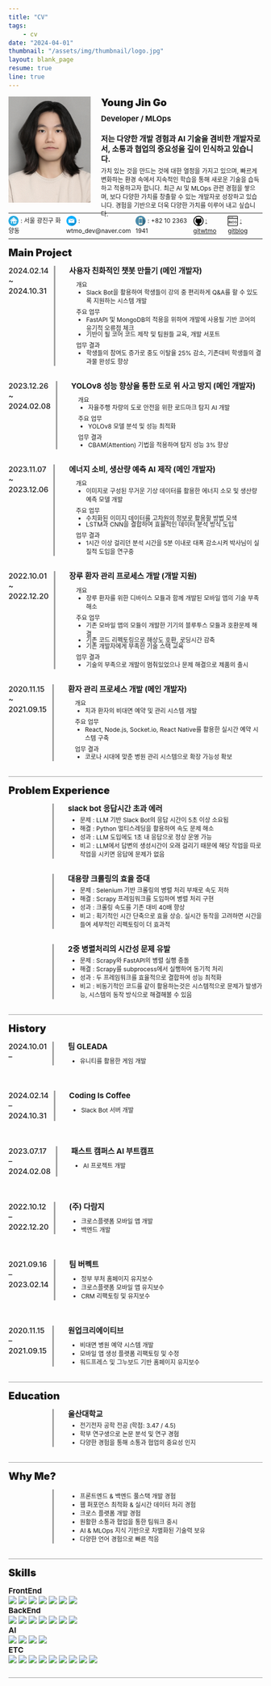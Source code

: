 ```yaml
---
title: "CV"
tags:
    - cv
date: "2024-04-01"
thumbnail: "/assets/img/thumbnail/logo.jpg"
layout: blank_page
resume: true
line: true
---
```


<style>
    .text_1 {
        font-size: 20px;
        font-weight: 900;
    }
    .text_2 {
        font-size: 15px;
        font-weight: 700;
        line-height:20px;
    }
    .height_2 {
        height: 25px;
    }
    .width_2 {
        width: 25px;
    }
    .text_3 {
        font-size: 12px;
        line-height:17px;
    }
    .height_3 {
        height: 20px;
    }
    .width_3 {
        width: 20px;
    }
    .bold {
        font-weight: 700;
    }
</style>

<div style="display: flex; margin-bottom:10px; height: 210px;">
    <img src="/assets/img/cv/profile.PNG" style="vertical-align:middle; width: 170px; height: 210px;">
    <span style="margin-left:20px; margin-top:0px; height: 160px;">
        <span style="display: flex; margin-bottom: 10px;" class="text_1">Young Jin Go</span>
        <span style="display: flex; margin-bottom: 20px;" class="text_2">Developer / MLOps</span>
        <span style="display: flex; margin-bottom: 5px;" class="text_2">저는 다양한 개발 경험과 AI 기술을 겸비한 개발자로서, 소통과 협업의 중요성을 깊이 인식하고 있습니다.</span>
        <span style="display: flex;" class="text_3">가치 있는 것을 만드는 것에 대한 열정을 가지고 있으며, 빠르게 변화하는 환경 속에서 지속적인 학습을 통해 새로운 기술을 습득하고 적용하고자 합니다.  
최근 AI 및 MLOps 관련 경험을 쌓으며, 보다 다양한 가치를 창출할 수 있는 개발자로 성장하고 있습니다.  
경험을 기반으로 더욱 다양한 가치를 이루어 내고 싶습니다.</span>
    </span>
</div>

<div style="border-bottom: 1px solid; margin-top: 0px; margin-bottom: 5px; height: 10px;"></div>

<div style="display: flex;" class="height_3">
    <div style="flex: 10; margin-top: 0px;">
        <img src="/assets/img/cv/home.png" style="vertical-align:middle;" class="width_3 height_3">
        <span style="margin-top:20px;" class="text_3">: 서울 광진구 화양동</span>
    </div>
    <div style="flex: 12; margin-top: 0px;">
        <img src="/assets/img/cv/email.png" style="vertical-align:middle;" class="width_3 height_3">
        <span style="margin-top:20px;" class="text_3">: wtmo_dev@naver.com</span>
    </div>
    <div style="flex: 10; margin-top: 0px;">
        <img src="/assets/img/cv/phone.png" style="vertical-align:middle;" class="width_3 height_3">
        <span style="margin-top:20px;" class="text_3">: +82 10 2363 1941</span>
    </div>
    <div style="flex: 6; margin-top: 0px;">
        <img src="/assets/img/cv/git.png" style="vertical-align:middle;" class="width_3 height_3">
        <a style="margin-top:20px;" class="text_3" href="https://github.com/gitwtmo">: gitwtmo</a>
    </div>
    <div style="flex: 6; margin-top: 0px;">
        <img src="/assets/img/cv/blog.png" style="vertical-align:middle;" class="width_3 height_3">
        <a style="margin-top:20px;" class="text_3" href="wtmo-dev.github.io">: gitblog</a>
    </div>
</div>

<div style="border-bottom: 1px solid; margin-top: 15px; margin-bottom: 15px; height: 10px"></div>


<!-- <span style="display: flex; margin-bottom: 0px;" class="text_1">Skill set</span> -->
<!-- <div class="text_2">
        Skill set
    </div>


<div style="display: flex; margin-top: 0px; margin-bottom: 10px;" class="height_2">
    <div style="width: 120px;">
        <img src="/assets/img/cv/python.png" style="vertical-align:middle;" class="width_2 height_2">
        <span class="text_2" style="font-weight: 500" >: 3.5 / 4.5</span>
    </div>
    <div style="margin-top: 0; flex: 50;">
        <img src="/assets/img/cv/javascript.png" style="vertical-align:middle;" class="width_2 height_2">
        <span class="text_2" style="margin-top:20px; font-weight: 500">: 2.5 / 4.5</span>
    </div>
</div> -->


<!-- <div style="margin-top: 180px;"></div> -->

<span style="display: flex; margin-bottom: 0px;" class="text_1">Main Project</span>


<div style="display: flex; margin-bottom:30px;">
    <span class="text_2" style="margin-top:0px; flex: 10; font-weight: 500">2024.02.14 ~ 2024.10.31</span>
    <div style="margin-left:10px; border-left : medium solid #a0a0a0; flex: 1"></div>
    <span style="margin-left:20px; flex: 50">
        <span style="display: flex" class="text_2">사용자 친화적인 챗봇 만들기 (메인 개발자)</span>
        <span style="display: flex;">
            <!-- <ul style="margin-block-start: 0.3em; margin-block-end: 0em">
                <li class="text_3">최신 LLM 논문 분석</li>
                <li class="text_3">FastAPI, MongoDB를 활용한 서버로 구성된 slack bot 제작</li>
                <li class="text_3">LangChain을 활용한 성능 개선법 탐구</li>
            </ul> -->
            <ul style="margin-block-start: 0.3em; margin-block-end: 0em">
                <dl style="margin-left: -10px; margin-bottom: 3px; margin-top: 5px" class="text_3">개요</dl>
                <li style="margin-left: 10px; margin-bottom: 0px; margin-top: -5px"  class="text_3">Slack Bot을 활용하여 학생들이 강의 중 편리하게 Q&A를 할 수 있도록 지원하는 시스템 개발</li>
                <dl style="margin-left: -10px; margin-bottom: 3px; margin-top: 5px"  class="text_3">주요 업무</dl>
                <li style="margin-left: 10px; margin-bottom: 0px; margin-top: -5px"  class="text_3">FastAPI 및 MongoDB의 적용을 위하여 개발에 사용될 기반 코어의 유기적 오류점 체크</li>
                <li style="margin-left: 10px; margin-bottom: 0px; margin-top: -5px"  class="text_3">기반이 될 코어 코드 제작 및 팀원들 교육, 개발 서포트</li>
                <dl style="margin-left: -10px; margin-bottom: 3px; margin-top: 5px"  class="text_3">업무 결과</dl>
                <li style="margin-left: 10px; margin-bottom: 0px; margin-top: -5px"  class="text_3">학생들의 참여도 증가로 중도 이탈율 25% 감소, 기존대비 학생들의 결과물 완성도 향상</li>
                <!-- <details>
                    <summary>토글 접기/펼치기</summary>
                    <p>FastAPI 기반 Slack Bot 구축 과정과 기술적 해결 방법 상세 설명</p>
                </details> -->
            </ul>
        </span>
    </span>
</div>

<div style="display: flex; margin-bottom:30px;">
    <span class="text_2" style="margin-top:0px; flex: 10; font-weight: 500">2023.12.26 ~ 2024.02.08</span>
    <div style="margin-left:10px; border-left : medium solid #a0a0a0; flex: 1"></div>
    <span style="margin-left:20px; flex: 50">
        <span style="display: flex" class="text_2">YOLOv8 성능 향상을 통한 도로 위 사고 방지 (메인 개발자)</span>
        <span style="display: flex;">
            <!-- <ul style="margin-block-start: 0.3em; margin-block-end: 0em">
                <li class="text_3">다양한 로드마크를 분석하면 사고율을 감소 시킬 수 있을것으로 추정</li>
                <li class="text_3">YOLOv8의 특징분석, 부족한 능력 분석(Attention의 부재)</li>
                <li class="text_3">CBAM(Attention)을 적용하여 3% 정도 성능 향상</li>
                <li class="text_3">
                    <a style="margin-top:30px;" href="https://docs.google.com/presentation/d/1FvxDlCGe1xf_aJi20i_31L5b6tlbIh9is8ygdVBk_u0/edit?usp=drive_link">참고 자료</a>
                </li>
            </ul> -->
            <ul style="margin-block-start: 0.3em; margin-block-end: 0em">
                <dl style="margin-left: -10px; margin-bottom: 3px; margin-top: 5px" class="text_3">개요</dl>
                <li style="margin-left: 10px; margin-bottom: 0px; margin-top: -5px"  class="text_3">자율주행 차량의 도로 안전을 위한 로드마크 탐지 AI 개발</li>
                <dl style="margin-left: -10px; margin-bottom: 3px; margin-top: 5px"  class="text_3">주요 업무</dl>
                <li style="margin-left: 10px; margin-bottom: 0px; margin-top: -5px"  class="text_3">YOLOv8 모델 분석 및 성능 최적화</li>
                <dl style="margin-left: -10px; margin-bottom: 3px; margin-top: 5px"  class="text_3">업무 결과</dl>
                <li style="margin-left: 10px; margin-bottom: 0px; margin-top: -5px"  class="text_3">CBAM(Attention) 기법을 적용하여 탐지 성능 3% 향상</li>
            </ul>
        </span>
    </span>
</div>
<div style="display: flex; margin-bottom:30px;">
    <span class="text_2" style="margin-top:0px; flex: 10; font-weight: 500">2023.11.07 ~ 2023.12.06</span>
    <div style="margin-left:10px; border-left : medium solid #a0a0a0; flex: 1"></div>
    <span style="margin-left:20px; flex: 50">
        <span style="display: flex" class="text_2">에너지 소비, 생산량 예측 AI 제작 (메인 개발자)</span>
        <span style="display: flex;">
            <!-- <ul style="margin-block-start: 0.3em; margin-block-end: 0em">
                <li class="text_3">RE100과 함께 에너지와 관련된 이슈의 중요도 상승</li>
                <li class="text_3">기상정보를 활용해 에너지 소모, 생산량을 예측하면 안정적으로 전력을 활용할 수 있음</li>
                <li class="text_3">과거 기상정보를 LSTM-CNN을 활용하면 현재 기상정보를 80% 정도 예측 가능</li>
                <li class="text_3">에너지를 정형(Tabnet), 비정형(Temporal Fusion Transformer)을 활용하여 예측 시도</li>
                <li class="text_3">
                    <a style="margin-top:30px;" href="https://docs.google.com/presentation/d/1uz8PHJiFlbg7fniJq3TxfcsjRgfcnx0L38SEAf3ojp8/edit?usp=drive_link">참고 자료</a>
                </li>
            </ul> -->
            <ul style="margin-block-start: 0.3em; margin-block-end: 0em">
                <dl style="margin-left: -10px; margin-bottom: 3px; margin-top: 5px" class="text_3">개요</dl>
                <li style="margin-left: 10px; margin-bottom: 0px; margin-top: -5px"  class="text_3">이미지로 구성된 무거운 기상 데이터를 활용한 에너지 소모 및 생산량 예측 모델 개발</li>
                <dl style="margin-left: -10px; margin-bottom: 3px; margin-top: 5px"  class="text_3">주요 업무</dl>
                <li style="margin-left: 10px; margin-bottom: 0px; margin-top: -5px"  class="text_3">수치화된 이미지 데이터를 고차원의 정보로 활용할 방법 모색</li>
                <li style="margin-left: 10px; margin-bottom: 0px; margin-top: -5px"  class="text_3">LSTM과 CNN을 결합하여 효율적인 데이터 분석 방식 도입</li>
                <dl style="margin-left: -10px; margin-bottom: 3px; margin-top: 5px"  class="text_3">업무 결과</dl>
                <li style="margin-left: 10px; margin-bottom: 0px; margin-top: -5px"  class="text_3">1시간 이상 걸리던 분석 시간을 5분 이내로 대폭 감소시켜 박사님이 실질적 도입을 연구중</li>
            </ul>
        </span>
    </span>
</div>
<div style="display: flex; margin-bottom:30px;">
    <span class="text_2" style="margin-top:0px; flex: 10; font-weight: 500">2022.10.01 ~ 2022.12.20</span>
    <div style="margin-left:10px; border-left : medium solid #a0a0a0; flex: 1"></div>
    <span style="margin-left:20px; flex: 50">
        <span style="display: flex" class="text_2">장루 환자 관리 프로세스 개발 (개발 지원)</span>
        <span style="display: flex;">
            <!-- <ul style="margin-block-start: 0.3em; margin-block-end: 0em">
                <li class="text_3">장루 환자가 장루를 쉽게 관리하기 위한 어플을 제작</li>
                <li class="text_3">reactnative 모듈의 bluetooth 기능오류 수정을 위한 native코드 수정</li>
                <li class="text_3">사용자 친화적 환경을 위한 달력 모듈 제작</li>
            </ul> -->
            <ul style="margin-block-start: 0.3em; margin-block-end: 0em">
                <dl style="margin-left: -10px; margin-bottom: 3px; margin-top: 5px" class="text_3">개요</dl>
                <li style="margin-left: 10px; margin-bottom: 0px; margin-top: -5px"  class="text_3">장루 환자를 위한 디바이스 모듈과 함께 개발된 모바일 앱의 기술 부족해소</li>
                <dl style="margin-left: -10px; margin-bottom: 3px; margin-top: 5px"  class="text_3">주요 업무</dl>
                <li style="margin-left: 10px; margin-bottom: 0px; margin-top: -5px"  class="text_3">기존 모바일 앱의 모듈이 개발한 기기의 블루투스 모듈과 호환문제 해결</li>
                <li style="margin-left: 10px; margin-bottom: 0px; margin-top: -5px"  class="text_3">기존 코드 리펙토링으로 해상도 호환, 로딩시간 감축</li>
                <li style="margin-left: 10px; margin-bottom: 0px; margin-top: -5px"  class="text_3">기존 개발자에게 부족한 기술 스택 교육</li>
                <dl style="margin-left: -10px; margin-bottom: 3px; margin-top: 5px"  class="text_3">업무 결과</dl>
                <li style="margin-left: 10px; margin-bottom: 0px; margin-top: -5px"  class="text_3">기술의 부족으로 개발이 멈춰있었으나 문제 해결으로 제품의 출시</li>
            </ul>
        </span>
    </span>
</div>
<div style="display: flex; margin-bottom:20px;">
    <span class="text_2" style="margin-top:0px; flex: 10; font-weight: 500">2020.11.15 ~ 2021.09.15</span>
    <div style="margin-left:10px; border-left : medium solid #a0a0a0; flex: 1"></div>
    <span style="margin-left:20px; flex: 50">
        <span style="display: flex" class="text_2">환자 관리 프로세스 개발 (메인 개발자)</span>
        <span style="display: flex;">
            <!-- <ul style="margin-block-start: 0.3em; margin-block-end: 0em">
                <li class="text_3">장루 환자가 장루를 쉽게 관리하기 위한 어플을 제작</li>
                <li class="text_3">reactnative 모듈의 bluetooth 기능오류 수정을 위한 native코드 수정</li>
                <li class="text_3">사용자 친화적 환경을 위한 달력 모듈 제작</li>
            </ul> -->
            <ul style="margin-block-start: 0.3em; margin-block-end: 0em">
                <dl style="margin-left: -10px; margin-bottom: 3px; margin-top: 5px" class="text_3">개요</dl>
                <li style="margin-left: 10px; margin-bottom: 0px; margin-top: -5px"  class="text_3">치과 환자의 비대면 예약 및 관리 시스템 개발</li>
                <dl style="margin-left: -10px; margin-bottom: 3px; margin-top: 5px"  class="text_3">주요 업무</dl>
                <li style="margin-left: 10px; margin-bottom: 0px; margin-top: -5px"  class="text_3">React, Node.js, Socket.io, React Native를 활용한 실시간 예약 시스템 구축</li>
                <dl style="margin-left: -10px; margin-bottom: 3px; margin-top: 5px"  class="text_3">업무 결과</dl>
                <li style="margin-left: 10px; margin-bottom: 0px; margin-top: -5px"  class="text_3">코로나 시대에 맞춘 병원 관리 시스템으로 확장 가능성 확보</li>
            </ul>
        </span>
    </span>
</div>

<div style="border-bottom: 1px solid; border-color: #a0a0a0; margin-top: 15px; margin-bottom: 15px; height: 10px"></div>

<span style="display: flex; margin-bottom: 0px;" class="text_1">Problem Experience</span>


<div style="display: flex; margin-bottom:30px;">
    <span class="text_2" style="margin-top:0px; flex: 10; font-weight: 500"></span>
    <div style="margin-left:10px; border-left : medium solid #a0a0a0; flex: 1"></div>
    <span style="margin-left:20px; flex: 50">
        <span style="display: flex" class="text_2">slack bot 응답시간 초과 에러</span>
        <span style="display: flex;">
            <ul style="margin-block-start: 0.3em; margin-block-end: 0em">
                <li class="text_3">문제 : LLM 기반 Slack Bot의 응답 시간이 5초 이상 소요됨</li>
                <li class="text_3">해결 : Python 멀티스레딩을 활용하여 속도 문제 해소</li>
                <li class="text_3">성과 : LLM 도입에도 1초 내 응답으로 정상 운영 가능</li>
                <li class="text_3">비고 : LLM에서 답변의 생성시간이 오래 걸리기 때문에 해당 작업을 따로 작업을 시키면 응답에 문제가 없음</li>
            </ul>
        </span>
    </span>
</div>
<div style="display: flex; margin-bottom:30px;">
    <span class="text_2" style="margin-top:0px; flex: 10; font-weight: 500"></span>
    <div style="margin-left:10px; border-left : medium solid #a0a0a0; flex: 1"></div>
    <span style="margin-left:20px; flex: 50">
        <span style="display: flex" class="text_2">대용량 크롤링의 효율 증대</span>
        <span style="display: flex;">
            <ul style="margin-block-start: 0.3em; margin-block-end: 0em">
                <li class="text_3">문제 : Selenium 기반 크롤링의 병렬 처리 부재로 속도 저하</li>
                <li class="text_3">해결 : Scrapy 프레임워크를 도입하여 병렬 처리 구현</li>
                <li class="text_3">성과 : 크롤링 속도를 기존 대비 40배 향상</li>
                <li class="text_3">비고 : 획기적인 시간 단축으로 효율 상승. 실시간 동작을 고려하면 시간을 들여 세부적인 리펙토링이 더 효과적</li>
            </ul>
        </span>
    </span>
</div>
<div style="display: flex; margin-bottom:20px;">
    <span class="text_2" style="margin-top:0px; flex: 10; font-weight: 500"></span>
    <div style="margin-left:10px; border-left : medium solid #a0a0a0; flex: 1"></div>
    <span style="margin-left:20px; flex: 50">
        <span style="display: flex" class="text_2">2중 병렬처리의 시간성 문제 유발</span>
        <span style="display: flex;">
            <ul style="margin-block-start: 0.3em; margin-block-end: 0em">
                <li class="text_3">문제 : Scrapy와 FastAPI의 병렬 실행 충돌</li>
                <li class="text_3">해결 : Scrapy를 subprocess에서 실행하여 동기적 처리</li>
                <li class="text_3">성과 : 두 프레임워크를 효율적으로 결합하여 성능 최적화</li>
                <li class="text_3">비고 : 비동기적인 코드를 같이 활용하는것은 시스템적으로 문제가 발생가능, 시스템의 동작 방식으로 해결해볼 수 있음</li>
            </ul>
        </span>
    </span>
</div>

<div style="border-bottom: 1px solid; border-color: #a0a0a0; margin-top: 15px; margin-bottom: 15px; height: 10px"></div>

<span style="display: flex; margin-bottom: 0px;" class="text_1">History</span>


<div style="display: flex; margin-bottom:50px;">
    <span class="text_2" style="margin-top:0px; flex: 10; font-weight: 500">2024.10.01 – </span>
    <div style="margin-bottom: 0px; margin-left:10px; border-left : medium solid #a0a0a0; flex: 1"></div>
    <span style="margin-left:20px; flex: 50">
        <span style="display: flex; margin-bottom: 10px" class="text_2">팀 GLEADA</span>
        <span style="margin-bottom: 10px; display: inline;">
            <ul style="margin-block-start: 0.3em; margin-block-end: 0em">
                <li class="text_3">유니티를 활용한 게임 개발</li>
            </ul>
            <!-- <dl style="margin-left: 10px; margin-bottom: 3px" class="text_3">유니티를 활용한 게임 개발</dl> -->
        </span>
    </span>
</div>
<div style="display: flex; margin-bottom:50px;">
    <span class="text_2" style="margin-top:0px; flex: 10; font-weight: 500">2024.02.14 – 2024.10.31</span>
    <div style="margin-bottom: 0px; margin-left:10px; border-left : medium solid #a0a0a0; flex: 1"></div>
    <span style="margin-left:20px; flex: 50">
        <span style="display: flex; margin-bottom: 10px" class="text_2">Coding Is Coffee</span>
        <span style="margin-bottom: 10px; display: inline;">
            <ul style="margin-block-start: 0.3em; margin-block-end: 0em">
                <li class="text_3">Slack Bot 서버 개발</li>
            </ul>
            <!-- <dl style="margin-left: 10px; margin-bottom: 3px" class="text_3">FastAPI 및 MongoDB를 활용한 Slack Bot 서버 개발</dl>
            <dl style="margin-left: 10px; margin-bottom: 3px" class="text_3">교육자료 제작 및 수정</dl> -->
        </span>
    </span>
</div>
<div style="display: flex; margin-bottom:50px;">
    <span class="text_2" style="margin-top:0px; flex: 10; font-weight: 500">2023.07.17 – 2024.02.08</span>
    <div style="margin-bottom: 0px; margin-left:10px; border-left : medium solid #a0a0a0; flex: 1"></div>
    <span style="margin-left:20px; flex: 50">
        <span style="display: flex; margin-bottom: 10px" class="text_2">패스트 캠퍼스 AI 부트캠프</span>
        <span style="margin-bottom: 10px; display: inline;">
            <ul style="margin-block-start: 0.3em; margin-block-end: 0em">
                <li class="text_3">AI 프로젝트 개발</li>
            </ul>
            <!-- <dl style="margin-left: 10px; margin-bottom: 3px" class="text_3">Python, PyTorch 활용 및 AI 프로젝트 진행</dl>
            <dl style="margin-left: 10px; margin-bottom: 3px"  class="text_3">CV 중점 학습 및 프로젝트 진행</dl>
            <dl style="margin-left: 10px; margin-bottom: 3px"  class="text_3">부트캠프 리더로서 30여 명의 팀원 소통 및 관리</dl> -->
        </span>
    </span>
</div>
<div style="display: flex; margin-bottom:50px;">
    <span class="text_2" style="margin-top:0px; flex: 10; font-weight: 500">2022.10.12 – 2022.12.20</span>
    <div style="margin-bottom: 0px; margin-left:10px; border-left : medium solid #a0a0a0; flex: 1"></div>
    <span style="margin-left:20px; flex: 50">
        <span style="display: flex; margin-bottom: 10px" class="text_2">(주) 다람지</span>
        <span style="margin-bottom: 10px; display: inline;">
            <ul style="margin-block-start: 0.3em; margin-block-end: 0em">
                <li class="text_3">크로스플랫폼 모바일 앱 개발</li>
                <li class="text_3">백엔드 개발</li>
            </ul>
            <!-- <dl style="margin-left: 10px; margin-bottom: 3px" class="text_3">React Native 기반 크로스플랫폼 모바일 앱 개발</dl>
            <dl style="margin-left: 10px; margin-bottom: 3px"  class="text_3">Express 및 MySQL 기반 백엔드 개발</dl>
            <dl style="margin-left: 10px; margin-bottom: 3px"  class="text_3">신입 개발자 대상 JavaScript 강의 진행</dl> -->
        </span>
    </span>
</div>

<div style="display: flex; margin-bottom:50px;">
    <span class="text_2" style="margin-top:0px; flex: 10; font-weight: 500">2021.09.16 – 2023.02.14</span>
    <div style="margin-bottom: 0px; margin-left:10px; border-left : medium solid #a0a0a0; flex: 1"></div>
    <span style="margin-left:20px; flex: 50">
        <span style="display: flex; margin-bottom: 10px" class="text_2">팀 버펙트</span>
        <span style="margin-bottom: 10px; display: inline;">
            <ul style="margin-block-start: 0.3em; margin-block-end: 0em">
                <li class="text_3">정부 부처 홈페이지 유지보수</li>
                <li class="text_3">크로스플랫폼 모바일 앱 유지보수</li>
                <li class="text_3">CRM 리팩토링 및 유지보수</li>
            </ul>
            <!-- <dl style="margin-left: 10px; margin-bottom: 3px" class="text_3">PM으로 정부 부처 홈페이지 수정 및 서버 오류 해결</dl>
            <dl style="margin-left: 10px; margin-bottom: 3px"  class="text_3">크로스플랫폼 모바일 앱 수정 작업</dl>
            <dl style="margin-left: 10px; margin-bottom: 3px"  class="text_3">Python 기반 CRM 관리 및 리팩토링</dl> -->
        </span>
    </span>
</div>
<div style="display: flex; margin-bottom:20px;">
    <span class="text_2" style="margin-top:0px; flex: 10; font-weight: 500">2020.11.15 – 2021.09.15</span>
    <div style="margin-bottom: 0px; margin-left:10px; border-left : medium solid #a0a0a0; flex: 1"></div>
    <span style="margin-left:20px; flex: 50">
        <span style="display: flex; margin-bottom: 10px" class="text_2">원업크리에이티브</span>
        <span style="margin-bottom: 10px; display: inline;">
            <ul style="margin-block-start: 0.3em; margin-block-end: 0em">
                <li class="text_3">비대면 병원 예약 시스템 개발</li>
                <li class="text_3">모바일 앱 생성 플랫폼 리팩토링 및 수정</li>
                <li class="text_3">워드프레스 및 그누보드 기반 홈페이지 유지보수</li>
            </ul>
            <!-- <dl style="margin-left: 10px; margin-bottom: 3px" class="text_3">Node.js 및 React.js 기반 비대면 병원 예약 시스템 개발</dl>
            <dl style="margin-left: 10px; margin-bottom: 3px"  class="text_3">JSON, JavaScript, C 기반 모바일 앱 리팩토링 및 수정(작업시간 1시간 -> 10분)</dl>
            <dl style="margin-left: 10px; margin-bottom: 3px"  class="text_3">워드프레스 및 그누보드 기반 홈페이지 유지보수</dl> -->
        </span>
    </span>
</div>

<div style="border-bottom: 1px solid; border-color: #a0a0a0; margin-top: 15px; margin-bottom: 15px; height: 10px"></div>



<span style="display: flex; margin-bottom: 0px;" class="text_1">Education</span>


<div style="display: flex; margin-bottom:20px;">
    <span class="text_2" style="margin-top:0px; flex: 10; font-weight: 500"></span>
    <div style="margin-left:10px; border-left : medium solid #a0a0a0; flex: 1"></div>
    <span style="margin-left:20px; flex: 50">
        <span style="display: flex" class="text_2">울산대학교</span>
        <span style="display: flex;">
            <ul style="margin-block-start: 0.3em; margin-block-end: 0em">
                <li class="text_3">전기전자 공학 전공 (학점: 3.47 / 4.5)</li>
                <li class="text_3">
                학부 연구생으로 논문 분석 및 연구 경험</li>
                <li class="text_3">다양한 경험을 통해 소통과 협업의 중요성 인지</li>
            </ul>
        </span>
    </span>
</div>

<div style="border-bottom: 1px solid; border-color: #a0a0a0; margin-top: 15px; margin-bottom: 15px; height: 10px"></div>



<span style="display: flex; margin-bottom: 0px;" class="text_1">Why Me?</span>


<div style="display: flex; margin-bottom:20px;">
    <span class="text_2" style="margin-top:0px; flex: 10; font-weight: 500"></span>
    <div style="margin-left:10px; border-left : medium solid #a0a0a0; flex: 1"></div>
    <span style="margin-left:20px; flex: 50">
        <span style="display: flex;">
            <ul style="margin-block-start: 0.3em; margin-block-end: 0em">
                <li class="text_3">프론트엔드 & 백엔드 풀스택 개발 경험</li>
                <li class="text_3">웹 퍼포먼스 최적화 & 실시간 데이터 처리 경험</li>
                <li class="text_3">크로스 플랫폼 개발 경험</li>
                <li class="text_3">원활한 소통과 협업을 통한 팀워크 중시</li>
                <li class="text_3">AI & MLOps 지식 기반으로 차별화된 기술력 보유</li>
                <li class="text_3">다양한 언어 경험으로 빠른 적응</li>
            </ul>
        </span>
    </span>
</div>

<div style="border-bottom: 1px solid; border-color: #a0a0a0; margin-top: 15px; margin-bottom: 15px; height: 10px"></div>

<span style="display: flex; margin-bottom: 0px;" class="text_1">Skills</span>

<div style="flex: 10;">
    <div class="text_2">
        FrontEnd
    </div>
    <div>
        <img src="https://img.shields.io/badge/javascript-F7DF1E?style=flat&logo=javascript&logoColor=white" style="Display: initial;"/>
        <img src="https://img.shields.io/badge/react-61DAFB?style=flat&logo=react&logoColor=white" style="Display: initial;"/>
        <img src="https://img.shields.io/badge/reactnative-61DAFB?style=flat&logo=reactnative&logoColor=white" style="Display: initial;"/>
        <img src="https://img.shields.io/badge/-C%23-000000?logo=Csharp&style=flat&logo=C%23&logoColor=white" style="Display: initial;"/>
        <img src="https://img.shields.io/badge/figma-F24E1E?style=flat&logo=figma&logoColor=white" style="Display: initial;"/>
        <img src="https://img.shields.io/badge/markdown-000000?style=flat&logo=markdown&logoColor=white" style="Display: initial;"/>
        <img src="https://img.shields.io/badge/streamlit-FF4B4B?style=flat&logo=streamlit&logoColor=white" style="Display: initial;"/>
    </div>
    <div class="text_2">
        BackEnd
    </div>
    <div>
        <img src="https://img.shields.io/badge/nodedotjs-5FA04E?style=flat&logo=nodedotjs&logoColor=white" style="Display: initial;"/>
        <img src="https://img.shields.io/badge/django-092E20?style=flat&logo=django&logoColor=white" style="Display: initial;"/>
        <img src="https://img.shields.io/badge/fastapi-005571?style=flat&logo=fastapi&logoColor=white" style="Display: initial;"/>
        <img src="https://img.shields.io/badge/amazonec2-FF9900?style=flat&logo=amazonec2&logoColor=white" style="Display: initial;"/>
        <img src="https://img.shields.io/badge/amazonrds-527FFF?style=flat&logo=amazonrds&logoColor=white" style="Display: initial;"/>
        <img src="https://img.shields.io/badge/amazons3-569A31?style=flat&logo=amazons3&logoColor=white" style="Display: initial;"/>
        <img src="https://img.shields.io/badge/apache-D22128?style=flat&logo=apache&logoColor=white" style="Display: initial;"/>
    </div>
    <div class="text_2">
        AI
    </div>
    <div>
        <img src="https://img.shields.io/badge/pytorch-EE4C2C?style=flat&logo=pytorch&logoColor=white" style="Display: initial;"/>
        <img src="https://img.shields.io/badge/pandas-150458?style=flat&logo=pandas&logoColor=white" style="Display: initial;"/>
        <img src="https://img.shields.io/badge/polars-CD792C?style=flat&logo=polars&logoColor=white" style="Display: initial;"/>
        <img src="https://img.shields.io/badge/kaggle-20BEFF?style=flat&logo=kaggle&logoColor=white" style="Display: initial;"/>
    </div>
    <div class="text_2">
        ETC
    </div>
    <div>
        <img src="https://img.shields.io/badge/amazoniam-DD344C?style=flat&logo=amazoniam&logoColor=white" style="Display: initial;"/>
        <img src="https://img.shields.io/badge/amazonroute53-8C4FFF?style=flat&logo=amazonroute53&logoColor=white" style="Display: initial;"/>
        <img src="https://img.shields.io/badge/arduino-DD344C?style=flat&logo=arduino&logoColor=white" style="Display: initial;"/>
        <img src="https://img.shields.io/badge/discord-5865F2?style=flat&logo=discord&logoColor=white" style="Display: initial;"/>
        <img src="https://img.shields.io/badge/github-181717?style=flat&logo=github&logoColor=white" style="Display: initial;"/>
        <img src="https://img.shields.io/badge/jupyter-F37626?style=flat&logo=jupyter&logoColor=white" style="Display: initial;"/>
        <img src="https://img.shields.io/badge/postman-FF6C37?style=flat&logo=postman&logoColor=white" style="Display: initial;"/>
        <img src="https://img.shields.io/badge/pydantic-E92063?style=flat&logo=pydantic&logoColor=white" style="Display: initial;"/>
        <img src="https://img.shields.io/badge/raspberrypi-A22846?style=flat&logo=raspberrypi&logoColor=white" style="Display: initial;"/>
    </div>
</div>

<div style="border-bottom: 1px solid; border-color: #a0a0a0; margin-top: 15px; margin-bottom: 15px; height: 10px"></div>






<!-- <span style="display: flex; margin-bottom: 0px;" class="text_1">Resume</span>

[Resume](https://gitwtmo.github.io/wtmo_resume) -->

<!-- 포폴 -->
<!-- <span style="display: flex; margin-bottom: 0px;" class="text_1">Portfolio</span>

[Portfolio](https://docs.google.com/presentation/d/1A8W4IXbp1PC8v5sj9lv8VF74FVydpPrBWiwEpFEM_FE/edit?usp=drive_link) -->

<!-- <div style="border-bottom: 1px solid; border-color: #a0a0a0; margin-top: 15px; margin-bottom: 15px; height: 10px"></div>

# Another what I done

### Team Proj

[1](https://drive.google.com/file/d/1ltZr8sVE711Q6G-FAx-RH9iXoV5MBUka/view?usp=drive_link)

[2](https://drive.google.com/file/d/1PgJ9ucmUlfSVhARrRlvGJI1VcXy07JgG/view?usp=drive_link)

[3](https://drive.google.com/file/d/1tqItOss2PSkqWAPPhZYcxze2Fdj7EB8V/view?usp=drive_link)

[4](https://drive.google.com/file/d/1n1fib8D7SUTnxnHBcZtGxkAc5zcJadgt/view?usp=drive_link) -->

<!-- 
프로젝트
대학원 연구과제
대외 공모전 경험
대학 때의 토이 프로젝트

문제 정의
원인
측정 (문제의 결과, 심각성)
해결책 (연구 및 대안책)
해결 과정
평가 (문제가 해결되었는지 측정)
비고 (회고, 부수효과) -->